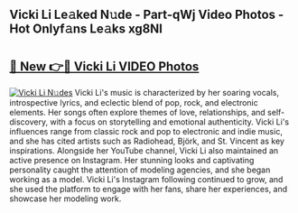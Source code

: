 ## Vicki Li Le𝚊ked N𝚞de - Part-qWj Video Photos - Hot Onlyf𝚊ns Le𝚊ks xg8NI

# <h2><a href="http://ac34592.deff.icu/?id=Vicki+Li">🔗 New 👉🔴 Vicki Li VIDEO Photos</a></h2>

[![Vicki Li N𝚞des](https://i.imgur.com/rIISA9y.gif)](http://ac34592.deff.icu/?id=Vicki+Li)
Vicki Li's music is characterized by her soaring vocals, introspective lyrics, and eclectic blend of pop, rock, and electronic elements. Her songs often explore themes of love, relationships, and self-discovery, with a focus on storytelling and emotional authenticity. Vicki Li's influences range from classic rock and pop to electronic and indie music, and she has cited artists such as Radiohead, Björk, and St. Vincent as key inspirations. Alongside her YouTube channel, Vicki Li also maintained an active presence on Instagram. Her stunning looks and captivating personality caught the attention of modeling agencies, and she began working as a model. Vicki Li's Instagram following continued to grow, and she used the platform to engage with her fans, share her experiences, and showcase her modeling work.
